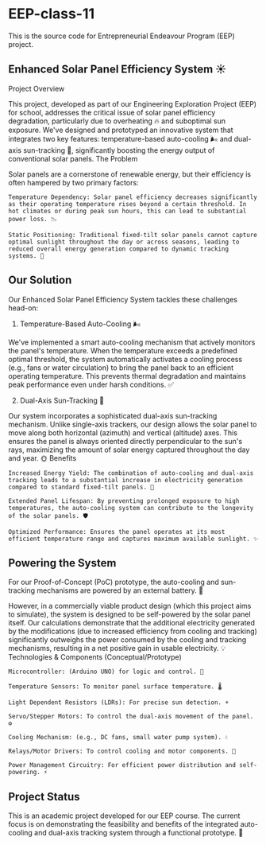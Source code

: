 # EEP-class-11
This is the source code for Entrepreneurial Endeavour Program (EEP) project. 

## Enhanced Solar Panel Efficiency System ☀️
Project Overview

This project, developed as part of our Engineering Exploration Project (EEP) for school, addresses the critical issue of solar panel efficiency degradation, particularly due to overheating 🔥 and suboptimal sun exposure. We've designed and prototyped an innovative system that integrates two key features: temperature-based auto-cooling 🌬️ and dual-axis sun-tracking 🎯, significantly boosting the energy output of conventional solar panels.
The Problem

Solar panels are a cornerstone of renewable energy, but their efficiency is often hampered by two primary factors:

    Temperature Dependency: Solar panel efficiency decreases significantly as their operating temperature rises beyond a certain threshold. In hot climates or during peak sun hours, this can lead to substantial power loss. 📉

    Static Positioning: Traditional fixed-tilt solar panels cannot capture optimal sunlight throughout the day or across seasons, leading to reduced overall energy generation compared to dynamic tracking systems. 🚫

## Our Solution

Our Enhanced Solar Panel Efficiency System tackles these challenges head-on:
1. Temperature-Based Auto-Cooling 🌬️

We've implemented a smart auto-cooling mechanism that actively monitors the panel's temperature. When the temperature exceeds a predefined optimal threshold, the system automatically activates a cooling process (e.g., fans or water circulation) to bring the panel back to an efficient operating temperature. This prevents thermal degradation and maintains peak performance even under harsh conditions. ✅

2. Dual-Axis Sun-Tracking 🎯

Our system incorporates a sophisticated dual-axis sun-tracking mechanism. Unlike single-axis trackers, our design allows the solar panel to move along both horizontal (azimuth) and vertical (altitude) axes. This ensures the panel is always oriented directly perpendicular to the sun's rays, maximizing the amount of solar energy captured throughout the day and year. 🌞
Benefits

    Increased Energy Yield: The combination of auto-cooling and dual-axis tracking leads to a substantial increase in electricity generation compared to standard fixed-tilt panels. 🚀

    Extended Panel Lifespan: By preventing prolonged exposure to high temperatures, the auto-cooling system can contribute to the longevity of the solar panels. 🛡️

    Optimized Performance: Ensures the panel operates at its most efficient temperature range and captures maximum available sunlight. ✨

## Powering the System

For our Proof-of-Concept (PoC) prototype, the auto-cooling and sun-tracking mechanisms are powered by an external battery. 🔋

However, in a commercially viable product design (which this project aims to simulate), the system is designed to be self-powered by the solar panel itself. Our calculations demonstrate that the additional electricity generated by the modifications (due to increased efficiency from cooling and tracking) significantly outweighs the power consumed by the cooling and tracking mechanisms, resulting in a net positive gain in usable electricity. 💡
Technologies & Components (Conceptual/Prototype)

    Microcontroller: (Arduino UNO) for logic and control. 🧠

    Temperature Sensors: To monitor panel surface temperature. 🌡️

    Light Dependent Resistors (LDRs): For precise sun detection. ☀️

    Servo/Stepper Motors: To control the dual-axis movement of the panel. ⚙️

    Cooling Mechanism: (e.g., DC fans, small water pump system). 💧

    Relays/Motor Drivers: To control cooling and motor components. 🔌

    Power Management Circuitry: For efficient power distribution and self-powering. ⚡

## Project Status

This is an academic project developed for our EEP course. The current focus is on demonstrating the feasibility and benefits of the integrated auto-cooling and dual-axis tracking system through a functional prototype. 🏫
